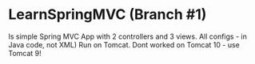 # LearnSpringMVC (Branch #1)

Is simple Spring MVC App with 2 controllers and 3 views. All configs - in Java code, not XML) 
Run on Tomcat.
Dont worked on Tomcat 10 - use Tomcat 9!
